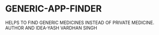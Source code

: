 # GENERIC-APP-FINDER
HELPS TO FIND GENERIC MEDICINES INSTEAD OF PRIVATE MEDICINE.
<br>
AUTHOR AND IDEA-YASH VARDHAN SINGH
